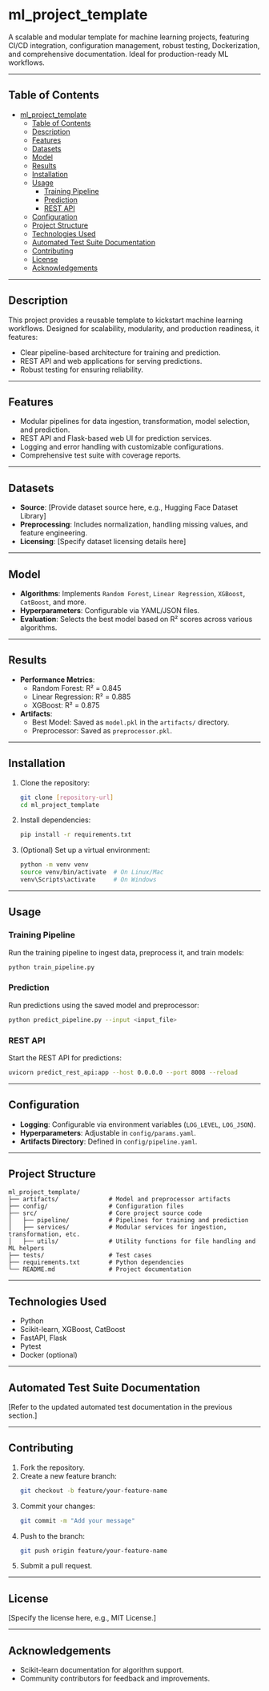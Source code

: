 # ml_project_template  
A scalable and modular template for machine learning projects, featuring CI/CD integration, configuration management, robust testing, Dockerization, and comprehensive documentation. Ideal for production-ready ML workflows.

---

## Table of Contents  
- [ml\_project\_template](#ml_project_template)
  - [Table of Contents](#table-of-contents)
  - [Description](#description)
  - [Features](#features)
  - [Datasets](#datasets)
  - [Model](#model)
  - [Results](#results)
  - [Installation](#installation)
  - [Usage](#usage)
    - [Training Pipeline](#training-pipeline)
    - [Prediction](#prediction)
    - [REST API](#rest-api)
  - [Configuration](#configuration)
  - [Project Structure](#project-structure)
  - [Technologies Used](#technologies-used)
  - [Automated Test Suite Documentation](#automated-test-suite-documentation)
  - [Contributing](#contributing)
  - [License](#license)
  - [Acknowledgements](#acknowledgements)

---

## Description  
This project provides a reusable template to kickstart machine learning workflows. Designed for scalability, modularity, and production readiness, it features:  
- Clear pipeline-based architecture for training and prediction.  
- REST API and web applications for serving predictions.  
- Robust testing for ensuring reliability.  

---

## Features  
- Modular pipelines for data ingestion, transformation, model selection, and prediction.  
- REST API and Flask-based web UI for prediction services.  
- Logging and error handling with customizable configurations.  
- Comprehensive test suite with coverage reports.  

---

## Datasets  
- **Source**: [Provide dataset source here, e.g., Hugging Face Dataset Library]  
- **Preprocessing**: Includes normalization, handling missing values, and feature engineering.  
- **Licensing**: [Specify dataset licensing details here]  

---

## Model  
- **Algorithms**: Implements `Random Forest`, `Linear Regression`, `XGBoost`, `CatBoost`, and more.  
- **Hyperparameters**: Configurable via YAML/JSON files.  
- **Evaluation**: Selects the best model based on R² scores across various algorithms.  

---

## Results  
- **Performance Metrics**:  
  - Random Forest: R² = 0.845  
  - Linear Regression: R² = 0.885  
  - XGBoost: R² = 0.875  
- **Artifacts**:  
  - Best Model: Saved as `model.pkl` in the `artifacts/` directory.  
  - Preprocessor: Saved as `preprocessor.pkl`.  

---

## Installation  
1. Clone the repository:  
   ```bash
   git clone [repository-url]
   cd ml_project_template
   ```  
2. Install dependencies:  
   ```bash
   pip install -r requirements.txt
   ```  
3. (Optional) Set up a virtual environment:  
   ```bash
   python -m venv venv  
   source venv/bin/activate  # On Linux/Mac  
   venv\Scripts\activate     # On Windows  
   ```  

---

## Usage  
### Training Pipeline  
Run the training pipeline to ingest data, preprocess it, and train models:  
```bash  
python train_pipeline.py  
```  

### Prediction  
Run predictions using the saved model and preprocessor:  
```bash  
python predict_pipeline.py --input <input_file>  
```  

### REST API  
Start the REST API for predictions:  
```bash  
uvicorn predict_rest_api:app --host 0.0.0.0 --port 8008 --reload  
```  

---

## Configuration  
- **Logging**: Configurable via environment variables (`LOG_LEVEL`, `LOG_JSON`).  
- **Hyperparameters**: Adjustable in `config/params.yaml`.  
- **Artifacts Directory**: Defined in `config/pipeline.yaml`.  

---

## Project Structure  
```plaintext  
ml_project_template/  
├── artifacts/              # Model and preprocessor artifacts  
├── config/                 # Configuration files  
├── src/                    # Core project source code  
│   ├── pipeline/           # Pipelines for training and prediction  
│   ├── services/           # Modular services for ingestion, transformation, etc.  
│   ├── utils/              # Utility functions for file handling and ML helpers  
├── tests/                  # Test cases  
├── requirements.txt        # Python dependencies  
└── README.md               # Project documentation  
```  

---

## Technologies Used  
- Python  
- Scikit-learn, XGBoost, CatBoost  
- FastAPI, Flask  
- Pytest  
- Docker (optional)  

---

## Automated Test Suite Documentation  
[Refer to the updated automated test documentation in the previous section.]  

---

## Contributing  
1. Fork the repository.  
2. Create a new feature branch:  
   ```bash  
   git checkout -b feature/your-feature-name  
   ```  
3. Commit your changes:  
   ```bash  
   git commit -m "Add your message"  
   ```  
4. Push to the branch:  
   ```bash  
   git push origin feature/your-feature-name  
   ```  
5. Submit a pull request.  

---

## License  
[Specify the license here, e.g., MIT License.]  

---

## Acknowledgements  
- Scikit-learn documentation for algorithm support.  
- Community contributors for feedback and improvements.  
